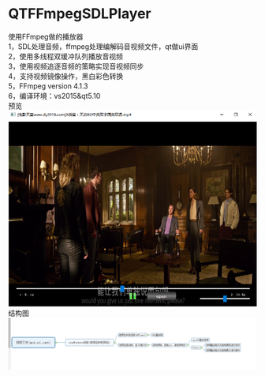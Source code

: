 # QTFFmpegSDLPlayer
使用FFmpeg做的播放器</br>
1，SDL处理音频，ffmpeg处理编解码音视频文件，qt做ui界面</br>
2，使用多线程双缓冲队列播放音视频</br>
3，使用视频追逐音频的策略实现音视频同步</br>
4，支持视频镜像操作，黑白彩色转换</br>
5，FFmpeg version 4.1.3</br>
6，编译环境：vs2015&qt5.10</br>
预览</br>
![Image text](https://github.com/lqw-git/QTFFmpegSDLPlayer/blob/master/Preview.png)
</br>
结构图</br>
![Image text](https://github.com/lqw-git/QTFFmpegSDLPlayer/blob/master/Design.png)
</br>